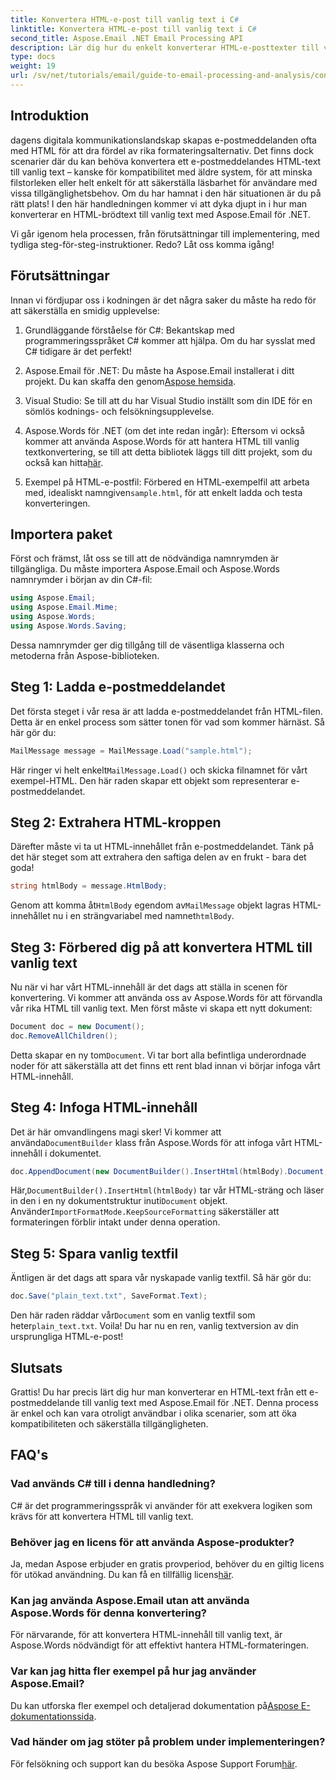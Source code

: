```yaml
---
title: Konvertera HTML-e-post till vanlig text i C#
linktitle: Konvertera HTML-e-post till vanlig text i C#
second_title: Aspose.Email .NET Email Processing API
description: Lär dig hur du enkelt konverterar HTML-e-posttexter till vanlig text med Aspose.Email för .NET i denna detaljerade, steg-för-steg handledning.
type: docs
weight: 19
url: /sv/net/tutorials/email/guide-to-email-processing-and-analysis/convert-html-email-to-plain-text/
---
```

## Introduktion

dagens digitala kommunikationslandskap skapas e-postmeddelanden ofta med HTML för att dra fördel av rika formateringsalternativ. Det finns dock scenarier där du kan behöva konvertera ett e-postmeddelandes HTML-text till vanlig text – kanske för kompatibilitet med äldre system, för att minska filstorleken eller helt enkelt för att säkerställa läsbarhet för användare med vissa tillgänglighetsbehov. Om du har hamnat i den här situationen är du på rätt plats! I den här handledningen kommer vi att dyka djupt in i hur man konverterar en HTML-brödtext till vanlig text med Aspose.Email för .NET. 

Vi går igenom hela processen, från förutsättningar till implementering, med tydliga steg-för-steg-instruktioner. Redo? Låt oss komma igång!

## Förutsättningar

Innan vi fördjupar oss i kodningen är det några saker du måste ha redo för att säkerställa en smidig upplevelse:

1. Grundläggande förståelse för C#: Bekantskap med programmeringsspråket C# kommer att hjälpa. Om du har sysslat med C# tidigare är det perfekt!

2. Aspose.Email för .NET: Du måste ha Aspose.Email installerat i ditt projekt. Du kan skaffa den genom[Aspose hemsida](https://releases.aspose.com/email/net/).

3. Visual Studio: Se till att du har Visual Studio inställt som din IDE för en sömlös kodnings- och felsökningsupplevelse.

4.  Aspose.Words för .NET (om det inte redan ingår): Eftersom vi också kommer att använda Aspose.Words för att hantera HTML till vanlig textkonvertering, se till att detta bibliotek läggs till ditt projekt, som du också kan hitta[här](https://releases.aspose.com/words/net/).

5.  Exempel på HTML-e-postfil: Förbered en HTML-exempelfil att arbeta med, idealiskt namngiven`sample.html`, för att enkelt ladda och testa konverteringen.

## Importera paket

Först och främst, låt oss se till att de nödvändiga namnrymden är tillgängliga. Du måste importera Aspose.Email och Aspose.Words namnrymder i början av din C#-fil:

```csharp
using Aspose.Email;
using Aspose.Email.Mime;
using Aspose.Words;
using Aspose.Words.Saving;
```

Dessa namnrymder ger dig tillgång till de väsentliga klasserna och metoderna från Aspose-biblioteken.

## Steg 1: Ladda e-postmeddelandet

Det första steget i vår resa är att ladda e-postmeddelandet från HTML-filen. Detta är en enkel process som sätter tonen för vad som kommer härnäst. Så här gör du:

```csharp
MailMessage message = MailMessage.Load("sample.html");
```

 Här ringer vi helt enkelt`MailMessage.Load()` och skicka filnamnet för vårt exempel-HTML. Den här raden skapar ett objekt som representerar e-postmeddelandet.

## Steg 2: Extrahera HTML-kroppen

Därefter måste vi ta ut HTML-innehållet från e-postmeddelandet. Tänk på det här steget som att extrahera den saftiga delen av en frukt - bara det goda!

```csharp
string htmlBody = message.HtmlBody;
```

 Genom att komma åt`HtmlBody` egendom av`MailMessage` objekt lagras HTML-innehållet nu i en strängvariabel med namnet`htmlBody`.

## Steg 3: Förbered dig på att konvertera HTML till vanlig text

Nu när vi har vårt HTML-innehåll är det dags att ställa in scenen för konvertering. Vi kommer att använda oss av Aspose.Words för att förvandla vår rika HTML till vanlig text. Men först måste vi skapa ett nytt dokument:

```csharp
Document doc = new Document();
doc.RemoveAllChildren();
```

 Detta skapar en ny tom`Document`. Vi tar bort alla befintliga underordnade noder för att säkerställa att det finns ett rent blad innan vi börjar infoga vårt HTML-innehåll.

## Steg 4: Infoga HTML-innehåll

 Det är här omvandlingens magi sker! Vi kommer att använda`DocumentBuilder` klass från Aspose.Words för att infoga vårt HTML-innehåll i dokumentet. 

```csharp
doc.AppendDocument(new DocumentBuilder().InsertHtml(htmlBody).Document, ImportFormatMode.KeepSourceFormatting);
```

 Här,`DocumentBuilder().InsertHtml(htmlBody)` tar vår HTML-sträng och läser in den i en ny dokumentstruktur inuti`Document` objekt. Använder`ImportFormatMode.KeepSourceFormatting` säkerställer att formateringen förblir intakt under denna operation.

## Steg 5: Spara vanlig textfil

Äntligen är det dags att spara vår nyskapade vanlig textfil. Så här gör du:

```csharp
doc.Save("plain_text.txt", SaveFormat.Text);
```

 Den här raden räddar vår`Document` som en vanlig textfil som heter`plain_text.txt`. Voila! Du har nu en ren, vanlig textversion av din ursprungliga HTML-e-post!

## Slutsats

Grattis! Du har precis lärt dig hur man konverterar en HTML-text från ett e-postmeddelande till vanlig text med Aspose.Email för .NET. Denna process är enkel och kan vara otroligt användbar i olika scenarier, som att öka kompatibiliteten och säkerställa tillgängligheten. 

## FAQ's

### Vad används C# till i denna handledning?  
C# är det programmeringsspråk vi använder för att exekvera logiken som krävs för att konvertera HTML till vanlig text.

### Behöver jag en licens för att använda Aspose-produkter?  
 Ja, medan Aspose erbjuder en gratis provperiod, behöver du en giltig licens för utökad användning. Du kan få en tillfällig licens[här](https://purchase.conholdate.com/temporary-license/).

### Kan jag använda Aspose.Email utan att använda Aspose.Words för denna konvertering?  
För närvarande, för att konvertera HTML-innehåll till vanlig text, är Aspose.Words nödvändigt för att effektivt hantera HTML-formateringen.

### Var kan jag hitta fler exempel på hur jag använder Aspose.Email?  
 Du kan utforska fler exempel och detaljerad dokumentation på[Aspose E-dokumentationssida](https://reference.aspose.com/email/net/).

### Vad händer om jag stöter på problem under implementeringen?  
 För felsökning och support kan du besöka Aspose Support Forum[här](https://forum.aspose.com/c/email/12/).